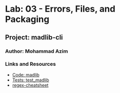 ﻿# Lab: 03 - Errors, Files, and Packaging
## Project: madlib-cli
### Author: Mohammad Azim

### Links and Resources
- [Code: madlib](https://github.com/Mohammad99Azim/madlib-cli/blob/main/madlib_cli/madlib.py)
- [Tests: test_madlib](https://github.com/Mohammad99Azim/madlib-cli/blob/main/tests/test_madlib.py)
- [regex-cheatsheet](https://www.dataquest.io/blog/regex-cheatsheet/)

